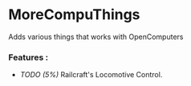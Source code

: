 # MoreCompuThings
Adds various things that works with OpenComputers

### Features :
* _TODO (5%)_ Railcraft's Locomotive Control.
